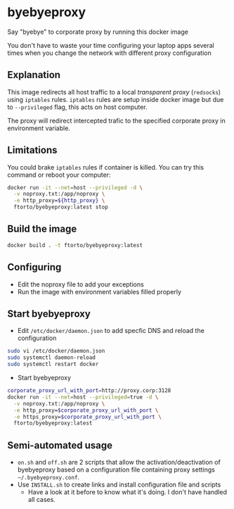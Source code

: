 # byebyeproxy

Say "byebye" to corporate proxy by running this docker image

You don't have to waste your time configuring your laptop apps several times when you change the network with different proxy configuration

## Explanation

This image redirects all host traffic to a local _transparent proxy_ (`redsocks`) using `iptables` rules.
`iptables` rules are setup inside docker image but due to `--privileged` flag, this acts on host computer.

The proxy will redirect intercepted trafic to the specified corporate proxy in environment variable.

## Limitations

You could brake `iptables` rules if container is killed.
You can try this command or reboot your computer:

```bash
docker run -it --net=host --privileged -d \
  -v noproxy.txt:/app/noproxy \
  -e http_proxy=${http_proxy} \
  ftorto/byebyeproxy:latest stop
```

## Build the image

```bash
docker build . -t ftorto/byebyeproxy:latest
```

## Configuring

- Edit the noproxy file to add your exceptions
- Run the image with environment variables filled properly

## Start byebyeproxy

- Edit `/etc/docker/daemon.json` to add specfic DNS and reload the configuration

```bash
sudo vi /etc/docker/daemon.json
sudo systemctl daemon-reload
sudo systemctl restart docker
```

- Start byebyeproxy

```bash
corporate_proxy_url_with_port=http://proxy.corp:3128
docker run -it --net=host --privileged=true -d \
  -v noproxy.txt:/app/noproxy \
  -e http_proxy=$corporate_proxy_url_with_port \
  -e https_proxy=$corporate_proxy_url_with_port \
  ftorto/byebyeproxy:latest
```

## Semi-automated usage

- `on.sh` and `off.sh` are 2 scripts that allow the activation/deactivation of byebyeproxy based on a configuration file containing proxy settings `~/.byebyeproxy.conf`.
- Use `INSTALL.sh` to create links and install configuration file and scripts
  - Have a look at it before to know what it's doing. I don't have handled all cases.
